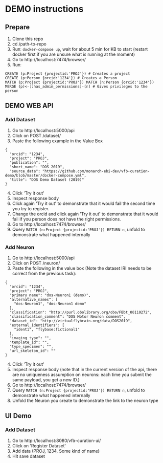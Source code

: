 # DEMO instructions

## Prepare
1. Clone this repo
2. cd /path-to-repo
3. Run: `docker-compose up`, wait for about 5 min for KB to start (restart docker first if you are unsure what is running at the moment)
4. Go to http://localhost:7474/browser/
5. Run:
  ```
  CREATE (p:Project {projectid:'PROJ'}) # Creates a project
  CREATE (p:Person {orcid:'1234'}) # Creates a Person
  MATCH (p:Project {projectid:'PROJ'}) MATCH (n:Person {orcid:'1234'})  MERGE (p)<-[:has_admin_permissions]-(n) # Gives privileges to the person
```

## DEMO WEB API 

### Add Dataset
1. Go to http://localhost:5000/api
2. Click on POST /dataset/
3. Paste the following example in the Value Box
```
{
  "orcid": "1234",
  "project": "PROJ",
  "publication": "",
  "short_name": "DOS 2019",
  "source_data": "https://github.com/monarch-ebi-dev/vfb-curation-demo/blob/master/docker-compose.yml",
  "title": "DOS Demo Dataset (2019)"
}
```
4. Click 'Try it out'
5. Inspect response body
6. Click again 'Try it out' to demonstrate that it would fail the second time you try to register.
7. Change the orcid and click again 'Try it out' to demonstrate that it would fail if you person does not have the right permissions.
8. Go to http://localhost:7474/browser/
9. Query `MATCH (n:Project {projectid:'PROJ'}) RETURN n`, unfold to demonstrate what happened internally

### Add Neuron
1. Go to http://localhost:5000/api
2. Click on POST /neuron/
3. Paste the following in the value box (Note the dataset IRI needs to be correct from the previous task):
```
{
  "orcid": "1234",
  "project": "PROJ",
  "primary_name": "dos-Neuron1 (demo)",
  "alternative_names": [
    "dos-Neuron1", "dos-Neuron1 demo"
  ],
  "classification": "http://purl.obolibrary.org/obo/FBbt_00110272",
  "classification_comment": "DOS Motor Neuron comment",
  "dataset_id": "http://virtualflybrain.org/data/DOS2019",
  "external_identifiers": [
    "ident1", "flybase:fictional1"
  ],
  "imaging_type": "",
  "template_id": "",
  "type_specimen": "",
  "url_skeleton_id": ""
}
```
4. Click 'Try it out'
5. Inspect response body (note that in the current version of the api, there are no uniqueness assumption on neurons: each time you submit the same payload, you get a new ID.)
6. Go to http://localhost:7474/browser/
7. Query `MATCH (n:Project {projectid:'PROJ'}) RETURN n`, unfold to demonstrate what happened internally
8. Unfold the Neuron you create to demonstrate the link to the neuron type

## UI Demo

### Add Dataset
 1. Go to http://localhost:8080/vfb-curation-ui/
 2. Click on 'Register Dataset'
 3. Add data (PROJ, 1234, Some kind of name)
 4. Hit save dataset
 

